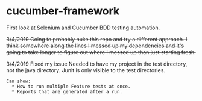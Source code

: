 # cucumber-framework
First look at Selenium and Cucumber BDD testing automation.


~~3/4/2019
  Going to probably nuke this repo and try a different approach. I think somewhere along the lines I messed up my dependencies and it's going to take longer to figure out where I messed up than just starting fresh.~~
  
3/4/2019
  Fixed my issue
    Needed to have my project in the test directory, not the java directory. Junit is only visible to the test directories.
    
    Can show: 
      * How to run multiple Feature tests at once.
      * Reports that are generated after a run.
